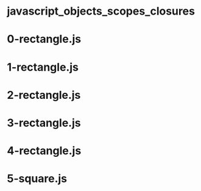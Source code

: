 # javascript_objects_scopes_closures
# 0-rectangle.js
# 1-rectangle.js
# 2-rectangle.js
# 3-rectangle.js
# 4-rectangle.js
# 5-square.js

